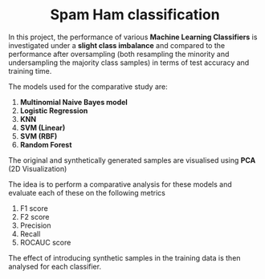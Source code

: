 <h1 align="center"> <strong> Spam Ham classification </strong> </h1>

In this project, the performance of various **Machine Learning Classifiers** is investigated under a **slight class imbalance** and compared to the performance after oversampling (both resampling the minority and undersampling the majority class samples) in terms of test accuracy and training time.

The models used for the comparative study are:
1. **Multinomial Naive Bayes model** 
2. **Logistic Regression** 
3. **KNN** 
4. **SVM (Linear)**
5. **SVM (RBF)**
6. **Random Forest**

The original and synthetically generated samples are visualised using **PCA** (2D Visualization)

The idea is to perform a comparative analysis for these models and evaluate each of these on the following metrics
1. F1 score
2. F2 score
3. Precision
4. Recall
5. ROCAUC score

The effect of introducing synthetic samples in the training data is then analysed for each classifier.
